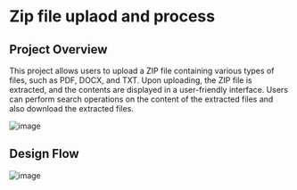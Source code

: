 # Zip file uplaod and process

## Project Overview
This project allows users to upload a ZIP file containing various types of files, such as PDF, DOCX, and TXT. Upon uploading, the ZIP file is extracted, and the contents are displayed in a user-friendly interface. Users can perform search operations on the content of the extracted files and also download the extracted files.

![image](https://github.com/user-attachments/assets/606af9b2-c59e-4dba-aa9a-58e87cd916e1)

## Design Flow
![image](https://github.com/user-attachments/assets/77c077ac-604e-4a25-87be-ca0b4c49f009)


